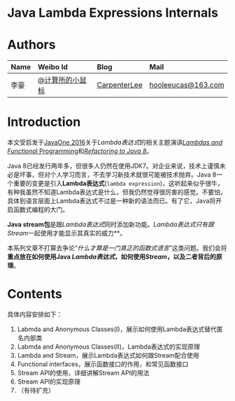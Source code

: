 # Java Lambda Expressions Internals

# Authors

| Name | Weibo Id | Blog | Mail |
|:-----------|:-------------|:-------------|:-----------|
| 李豪 |[@计算所的小鼠标](http://weibo.com/icttinymouse) | [CarpenterLee](http://www.cnblogs.com/CarpenterLee/) | hooleeucas@163.com |

# Introduction

本文受启发于[JavaOne 2016](https://www.oracle.com/javaone/index.html)关于*Lambda表达式*的相关主题演讲[*Lambdas and Functiona*l Programming](https://blogs.oracle.com/thejavatutorials/entry/learn_java_8_lambdas_and)和[*Refactoring to Java 8*](https://blogs.oracle.com/thejavatutorials/entry/javaone_2016_refactoring_your_code)。

Java 8已经发行两年多，但很多人仍然在使用JDK7。对企业来说，技术上谨慎未必是坏事，但对个人学习而言，不去学习新技术就很可能被技术抛弃。Java 8一个重要的变更是引入**Lambda表达式**(`lambda expression`)，这听起来似乎很牛，有种我虽然不知道Lambda表达式是什么，但我仍然觉得很厉害的感觉。不要怕，具体到语言层面上Lambda表达式不过是一种新的语法而已。有了它，Java将开启函数式编程的大门。

**Java stream包**是跟*Lambda表达式*同时添加新功能。***Lambda表达式*只有跟*Stream*一起使用才能显示其真实的威力**。

本系列文章不打算去争论“*什么才算是一门真正的函数式语言*”这类问题。我们会将**重点放在如何使用Java *Lambda表达式*，如何使用*Stream*，以及二者背后的原理**。

# Contents

具体内容安排如下：
1. Labmda and Anonymous Classes(I)，展示如何使用Lambda表达式替代匿名内部类
2. Labmda and Anonymous Classes(II)，Lambda表达式的实现原理
3. Lambda and Stream，展示Lambda表达式如何跟Stream配合使用
4. Functional interfaces，展示函数接口的作用，和常见函数接口
4. Stream API的使用，详细讲解Stream API的用法
5. Stream API的实现原理
6. （有待扩充）




